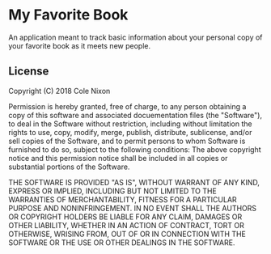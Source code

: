# My Favorite Book

An application meant to track basic information about your personal copy of your favorite book as it meets new people. 

## License

Copyright (C) 2018 Cole Nixon

Permission is hereby granted, free of charge, to any person obtaining a copy of this software and associated docuementation files (the "Software"), to deal in the Software without restriction, including without limitation the rights to use, copy, modify, merge, publish, distribute, sublicense, and/or sell copies of the Software, and to permit persons to whom Software is furnished to do so, subject to the following conditions:
The above copyright notice and this permission notice shall be included in all copies or substantial portions of the Software. 

THE SOFTWARE IS PROVIDED "AS IS", WITHOUT WARRANT OF ANY KIND, EXPRESS OR IMPLIED, INCLUDING BUT NOT LIMITED TO THE WARRANTIES OF MERCHANTABILITY, FITNESS FOR A PARTICULAR PURPOSE AND NONINFRINGEMENT. IN NO EVENT SHALL THE AUTHORS OR COPYRIGHT HOLDERS BE LIABLE FOR ANY CLAIM, DAMAGES OR OTHER LIABILITY, WHETHER IN AN ACTION OF CONTRACT, TORT OR OTHERWISE, WRISING FROM, OUT OF OR IN CONNECTION WITH THE SOFTWARE OR THE USE OR OTHER DEALINGS IN THE SOFTWARE.

